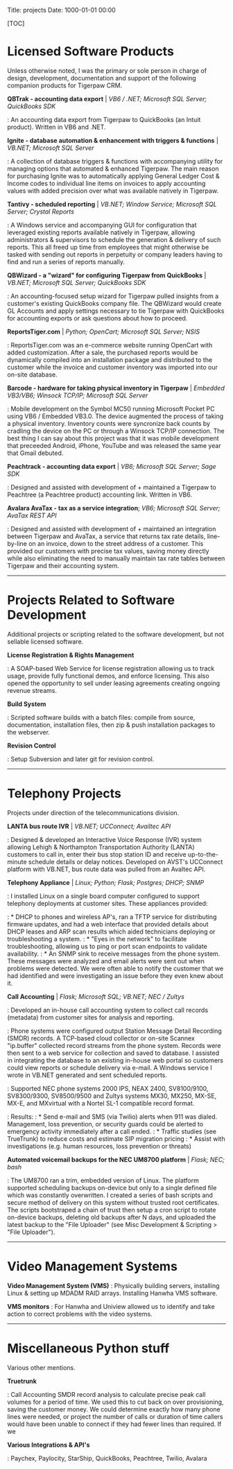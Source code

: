 Title: projects
Date: 1000-01-01 00:00

[TOC]

# Licensed Software Products
Unless otherwise noted, I was the primary or sole person in charge of design, development, documentation and support of the following companion products for Tigerpaw CRM.

**QBTrak - accounting data export** | *VB6 / .NET; Microsoft SQL Server; QuickBooks SDK*

:   An accounting data export from Tigerpaw to QuickBooks (an Intuit product). Written in VB6 and .NET.


**Ignite - database automation & enhancement with triggers & functions** | *VB.NET; Microsoft SQL Server*

: A collection of database triggers & functions with accompanying utility for managing options that automated & enhanced Tigerpaw. The main reason for purchasing Ignite was to automatically applying General Ledger Cost & Income codes to individual line items on invoices to apply accounting values with added precision over what was available natively in Tigerpaw. 


**Tantivy - scheduled reporting** | *VB.NET; Window Service; Microsoft SQL Server; Crystal Reports*

: A Windows service and accompanying GUI for configuration that leveraged existing reports available natively in Tigerpaw, allowing administrators & supervisors to schedule the generation & delivery of such reports. This all freed up time from employees that might otherwise be tasked with sending out reports in perpetuity or company leaders having to find and run a series of reports manually.

**QBWizard - a "wizard" for configuring Tigerpaw from QuickBooks** | *VB.NET; Microsoft SQL Server; QuickBooks  SDK*

: An accounting-focused setup wizard for Tigerpaw pulled insights from a customer's existing QuickBooks company file. The QBWizard would create GL Accounts and apply settings necessary to tie Tigerpaw with QuickBooks for accounting exports or ask questions about how to proceed.

**ReportsTiger.com** | *Python; OpenCart; Microsoft SQL Server; NSIS*

: ReportsTiger.com was an e-commerce website running OpenCart with added customization. After a sale, the purchased reports would be dynamically compiled into an installation package and distributed to the customer while the invoice and customer inventory was imported into our on-site database.

**Barcode - hardware for taking physical inventory in Tigerpaw** | *Embedded VB3/VB6; Winsock TCP/IP; Microsoft SQL Server*

: Mobile development on the Symbol MC50 running Microsoft Pocket PC using VB6 / Embedded VB3.0. The device augmented the process of taking a physical inventory. Inventory counts were syncronize back counts by cradling the device on the PC or through a Winsock TCP/IP connection. The best thing I can say about this project was that it was mobile development that preceeded Android, iPhone, YouTube and was released the same year that Gmail debuted. 

**Peachtrack - accounting data export** | *VB6; Microsoft SQL Server; Sage SDK*

: Designed and assisted with development of + maintained a Tigerpaw to Peachtree (a Peachtree product) accounting link. Written in VB6.

**Avalara AvaTax - tax as a service integration**; *VB6; Microsoft SQL Server; AvaTax REST API*

: Designed and assisted with development of + maintained an integration between Tigerpaw and AvaTax, a service that returns tax rate details, line-by-line on an invoice, down to the street address of a customer. This provided our customers with precise tax values, saving money directly while also eliminating the need to manually maintain tax rate tables between Tigerpaw and their accounting system.

---

# Projects Related to Software Development
Additional projects or scripting related to the software development, but not sellable licensed software.

**License Registration & Rights Management**

: A SOAP-based Web Service for license registration allowing us to track usage, provide fully functional demos, and enforce licensing. This also opened the opportunity to sell under leasing agreements creating ongoing revenue streams.

**Build System**

: Scripted software builds with a batch files: compile from source, documentation, installation files, then zip & push installation packages to the webserver.

**Revision Control**

: Setup Subversion and later git for revision control.

---

# Telephony Projects
Projects under direction of the telecommunications division.

**LANTA bus route IVR** | *VB.NET; UCConnect; Availtec API*

: Designed & developed an Interactive Voice Response (IVR) system allowing Lehigh & Northampton Transportation Authority (LANTA) customers to call in, enter their bus stop station ID and receive up-to-the-minute schedule details or delay notices. Developed on AVST's UCConnect platform with VB.NET, bus route data was pulled from an Avaltec API.

**Telephony Appliance** | *Linux; Python; Flask; Postgres; DHCP; SNMP*

: I installed Linux on a single board computer configured to support telephony deployments at customer sites. These appliances provided:

: * DHCP to phones and wireless AP's, ran a TFTP service for distributing firmware updates, and had a web interface that provided details about DHCP leases and ARP scan results which aided technicians deploying or troubleshooting a system.
: * "Eyes in the network" to facilitate troubleshooting, allowing us to ping or port scan endpoints to validate availability.
: * An SNMP sink to receive messages from the phone system. These messages were analyzed and email alerts were sent out when problems were detected. We were often able to notify the customer that we had identified and were investigating an issue before they even knew about it.

**Call Accounting** | *Flask; Microsoft SQL; VB.NET; NEC / Zultys*

: Developed an in-house call accounting system to collect call records (metadata) from customer sites for analysis and reporting. 

: Phone systems were configured output Station Message Detail Recording (SMDR) records. A TCP-based cloud collector or on-site Scannex "ip.buffer" collected record streams from the phone system. Records were then sent to a web service for collection and saved to database. I assisted in integrating the database to an existing in-house web portal so customers could view reports or schedule delivery via e-mail. A Windows service I wrote in VB.NET generated and sent scheduled reports.

: Supported NEC phone systems 2000 IPS, NEAX 2400, SV8100/9100, SV8300/9300, SV8500/9500 and Zultys systems MX30, MX250, MX-SE, MX-E, and MXvirtual with a Nortel SL-1 compatible record format.

: Results:
: * Send e-mail and SMS (via Twilio) alerts when 911 was dialed. Management, loss prevention, or security guards could be alerted to emergency activity immediately after a call ended.
: * Traffic studies (see TrueTrunk) to reduce costs and estimate SIP migration pricing
: * Assist with investigations (e.g. human resources, loss prevention or threats)

**Automated voicemail backups for the NEC UM8700 platform** | *Flask; NEC; bash*

: The UM8700 ran a trim, embedded version of Linux. The platform supported scheduling backups on-device but only to a single defined file which was constantly overwritten. I created a series of bash scripts and secure method of delivery on this system without trusted root certificates. The scripts bootstraped a chain of trust then setup a cron script to rotate on-device backups, deleting old backups after N days, and uploaded the latest backup to the "File Uploader" (see Misc Development & Scripting > "File Uploader").

---

# Video Management Systems

**Video Management System (VMS)**
: Physically building servers, installing Linux & setting up MDADM RAID arrays. Installing Hanwha VMS software.

**VMS monitors**
: For Hanwha and Uniview allowed us to identify and take action to correct problems with the video systems.

---

# Miscellaneous Python stuff
Various other mentions.

**Truetrunk**

: Call Accounting SMDR record analysis to calculate precise peak call volumes for a period of time. We used this to cut back on over provisioning, saving the customer money. We could determine exactly how many phone lines were needed, or project the number of calls or duration of time callers would have been unable to connect if they had fewer lines than required. If we

**Various Integrations & API's**

:  Paychex, Paylocity, StarShip, QuickBooks, Peachtree, Twilio, Avalara
